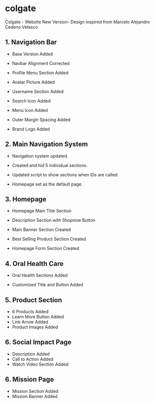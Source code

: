 # colgate
Colgate - Website New Version- Design inspired from Marcelo Alejandro Cedeno Velasco

## 1. Navigation Bar 
- Base Version Added 

- Navbar Alignment Corrected

- Profile Menu Section Added 

- Avatar Picture Added

- Username Section Added

- Search Icon Added

- Menu Icon Added

- Outer Margin Spacing Added

- Brand Logo Added

## 2. Main Navigation System 
- Navigation system updated.

- Created and hid 5 individual sections.

- Updated script to show sections when IDs are called.

- Homepage set as the default page.

## 3. Homepage 
- Homepage Main Title Section

- Description Section with Shopnow Button

- Main Banner Section Created

- Best Selling Product Section Created

- Homepage Form Section Created

## 4. Oral Health Care 
- Oral Health Sections Added

- Customized Title and Button Added  

## 5. Product Section 
- 6 Products Added
- Learn More Button Added 
- Link Arrow Added
- Product Images Added

## 6. Social Impact Page  
- Description Added
- Call to Action Added 
- Watch Video Section Added

## 6. Mission Page
- Mission Section Added
- Mission Banner Added